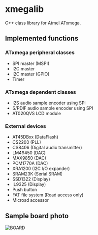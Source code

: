 # xmegalib
C++ class library for Atmel ATxmega.

## Implemented functions

### ATxmega peripheral classes

- SPI master (MSPI)
- I2C master
- I2C master (GPIO)
- Timer

### ATxmega dependent classes

- I2S audio sample encoder using SPI
- S/PDIF audio sample encoder using SPI
- AT020QVS LCD module

### External devices

- AT45DBxx (DataFlash)
- CS2200 (PLL)
- CS8406 (Digital audio transmitter)
- LM49450 (DAC)
- MAX9850 (DAC)
- PCM1770A (DAC)
- XRA1200 (I2C I/O expander)
- SRAM23K (Serial SRAM)
- SSD1322 (Display)
- IL9325 (Display)
- Push button
- FAT file system (Read access only)
- Microsd accessor

## Sample board photo

![BOARD](https://github.com/ain1084/xmegalib/blob/master/images/board.png)
